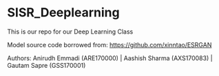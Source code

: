 # SISR_Deeplearning
This is our repo for our Deep Learning Class

Model source code borrowed from: https://github.com/xinntao/ESRGAN

Authors: Anirudh Emmadi (ARE170000) | Aashish Sharma (AXS170083) | Gautam Sapre (GSS170001)
